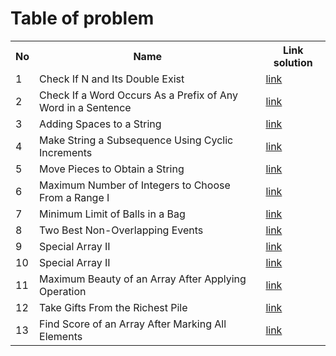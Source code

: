 # **Table of problem**

<table>
  <tr>
    <th>No</th>
    <th>Name</th>
    <th>Link solution</th>
  </tr>

  <tr>
    <td>1</td>
    <td>Check If N and Its Double Exist</td>
    <td><a href="https://leetcode.com/problems/check-if-n-and-its-double-exist/submissions/1468175143">link</a></td>
  </tr>

  <tr>
    <td>2</td>
    <td>Check If a Word Occurs As a Prefix of Any Word in a Sentence</td>
    <td><a href="https://leetcode.com/problems/check-if-a-word-occurs-as-a-prefix-of-any-word-in-a-sentence/submissions/1467908555">link</a></td>
  </tr>
  
  <tr>
    <td>3</td>
    <td>Adding Spaces to a String</td>
    <td><a href="https://leetcode.com/problems/adding-spaces-to-a-string/submissions/1468821801">link</a></td>
  </tr>

  <tr>
    <td>4</td>
    <td>Make String a Subsequence Using Cyclic Increments</td>
    <td><a href="https://leetcode.com/problems/make-string-a-subsequence-using-cyclic-increments/submissions/1470038997">link</a></td>
  </tr>

  <tr>
    <td>5</td>
    <td>Move Pieces to Obtain a String</td>
    <td><a href="https://leetcode.com/problems/move-pieces-to-obtain-a-string/submissions/1470921937">link</a></td>
  </tr>

  <tr>
    <td>6</td>
    <td>Maximum Number of Integers to Choose From a Range I</td>
    <td><a href="https://leetcode.com/problems/maximum-number-of-integers-to-choose-from-a-range-i/submissions/1471680938">link</a></td>
  </tr>

  <tr>
    <td>7</td>
    <td>Minimum Limit of Balls in a Bag</td>
    <td><a href="https://leetcode.com/problems/minimum-limit-of-balls-in-a-bag/submissions/1472322067">link</a></td>
  </tr>

  <tr>
    <td>8</td>
    <td>Two Best Non-Overlapping Events</td>
    <td><a href="https://leetcode.com/problems/two-best-non-overlapping-events/submissions/1473614646">link</a></td>
  </tr>

  <tr>
    <td>9</td>
    <td>Special Array II</td>
    <td><a href="https://leetcode.com/problems/special-array-ii/submissions/1474054933">link</a></td>
  </tr>

  <tr>
    <td>10</td>
    <td>Special Array II</td>
    <td><a href="https://leetcode.com/problems/find-longest-special-substring-that-occurs-thrice-i/submissions/1475286156">link</a></td>
  </tr>

  <tr>
    <td>11</td>
    <td>Maximum Beauty of an Array After Applying Operation</td>
    <td><a href="https://leetcode.com/problems/maximum-beauty-of-an-array-after-applying-operation/submissions/1476263235">link</a></td>
  </tr>

  <tr>
    <td>12</td>
    <td>Take Gifts From the Richest Pile</td>
    <td><a href="https://leetcode.com/problems/take-gifts-from-the-richest-pile/submissions/1477147314">link</a></td>
  </tr>

  <tr>
    <td>13</td>
    <td>Find Score of an Array After Marking All Elements</td>
    <td><a href="https://leetcode.com/problems/find-score-of-an-array-after-marking-all-elements/submissions/1477733314">link</a></td>
  </tr>
</table>
